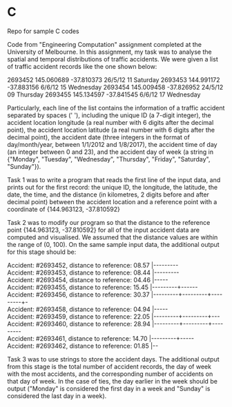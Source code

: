 # C
Repo for sample C codes

Code from "Engineering Computation" assignment completed at the 
University of Melbourne. In this assignment, my task was to analyse 
the spatial and temporal distributions of traffic accidents. We
were given a list of traffic accident records like the one shown below:
 
2693452 145.060689 -37.810373 26/5/12 11 Saturday
2693453 144.991172 -37.883156 6/6/12 15 Wednesday
2693454 145.009458 -37.826952 24/5/12 09 Thursday
2693455 145.134597 -37.841545 6/6/12 17 Wednesday

Particularly, each line of the list contains the information of a traffic 
accident separated by spaces (' '), including the unique ID (a 7-digit
integer), the accident location longitude (a real number with 6 digits 
after the decimal point), the accident location latitude (a real number 
with 6 digits after the decimal point), the accident date (three integers in the
format of day/month/year, between 1/1/2012 and 1/8/2017), the accident time of day 
(an integer between 0 and 23), and the accident day of week (a string in {"Monday", 
"Tuesday", "Wednesday", "Thursday", "Friday", "Saturday", "Sunday"}).
 
Task 1 was to write a program that reads the first line of the input data, and prints 
out for the first record: the unique ID, the longitude, the latitude, the date, the time, 
and the distance (in kilometres, 2 digits before and after decimal point) between the 
accident location and a reference point with a coordinate of {144.963123, -37.810592}
 
Task 2 was to modify our program so that the distance to the reference point 
{144.963123, -37.810592} for all of the input accident data are computed and visualised. 
We assumed that the distance values are within the range of (0, 100). 
On the same sample input data, the additional output for this stage should be:

Accident: #2693452, distance to reference: 08.57 |---------  
Accident: #2693453, distance to reference: 08.44 |---------  
Accident: #2693454, distance to reference: 04.46 |-----  
Accident: #2693455, distance to reference: 15.45 |---------+------  
Accident: #2693456, distance to reference: 30.37 |---------+---------+---------+-  
Accident: #2693458, distance to reference: 04.94 |-----  
Accident: #2693459, distance to reference: 22.05 |---------+---------+---  
Accident: #2693460, distance to reference: 28.94 |---------+---------+---------  
Accident: #2693461, distance to reference: 14.70 |---------+-----  
Accident: #2693462, distance to reference: 01.85 |--  

Task 3 was to use strings to store the accident days. The additional output from this stage 
is the total number of accident records, the day of week with the most accidents, and the 
corresponding number of accidents on that day of week. In the case of ties, the day earlier 
in the week should be output ("Monday" is considered the first day in a week and "Sunday" is
considered the last day in a week).
